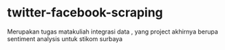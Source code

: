 # twitter-facebook-scraping
Merupakan tugas matakuliah integrasi data , yang project akhirnya berupa sentiment analysis untuk stikom surbaya
